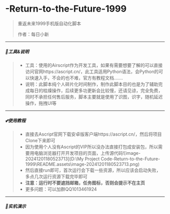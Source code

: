 # -Return-to-the-Future-1999
> 重返未来1999手机版自动化脚本
>
> 作者：每日小新

---

##### 🍎工具&说明

> - 工具：使用的Airscript作为开发工具，如果有需要想要了解的可以直接访问官网https://ascript.cn/，此工具适用Python语法，会Python的可以快速入手，不会的也不难，官方有教程文档.......
> - 说明：此脚本纯个人碎片化时间制作，制作此脚本目的也是为了辅助完成每日的枯燥操作，后续更多功更新会比较慢，还请见谅，完全免费，同时不承担任何售后服务，脚本主要就是使用了识图，识字，随机延迟操作，拖拽UI等

---

##### 💕使用教程

> - 直接去Ascript官网下载安卓版客户端https://ascript.cn/，然后将项目Clone下来即可
> - 因为使用个人没有Ascript的VIP所以没办法直接打包成安装包，所以需要用电脑浏览器打开开发项目的页面，上传源代码![image-20241201180523713](D:\My Project Code\-Return-to-the-Future-1999\README.assets\image-20241201180523713.png)
> - 然后直接run即可，首次运行会下载一些资源，所以应该会启动失败，多点几次运行资源下载完毕即可
> - **注意：运行时不要遮挡邮箱，任务图标，否则会提示不在主页**
> - 更多问题：可以加群QQ1013461924

---

##### 🍉实机演示

